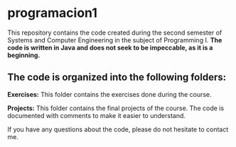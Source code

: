 # programacion1

This repository contains the code created during the second semester of Systems and Computer Engineering in the subject of Programming I. **The code is written in Java and does not seek to be impeccable, as it is a beginning.**

## The code is organized into the following folders:

**Exercises:** This folder contains the exercises done during the course.

**Projects:** This folder contains the final projects of the course. The code is documented with comments to make it easier to understand.

If you have any questions about the code, please do not hesitate to contact me.
